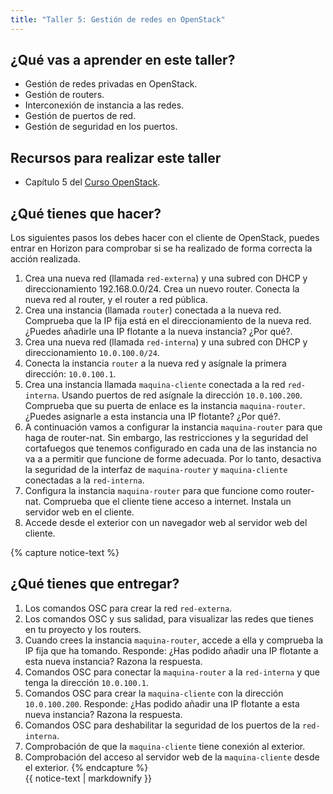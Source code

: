 ```yaml
---
title: "Taller 5: Gestión de redes en OpenStack"
---
```


## ¿Qué vas a aprender en este taller?

* Gestión de redes privadas en OpenStack.
* Gestión de routers.
* Interconexión de instancia a las redes.
* Gestión de puertos de red.
* Gestión de seguridad en los puertos.

## Recursos para realizar este taller

* Capítulo 5 del [Curso OpenStack](https://github.com/josedom24/curso_openstack_ies).

## ¿Qué tienes que hacer?

Los siguientes pasos los debes hacer con el cliente de OpenStack, puedes entrar en Horizon para comprobar si se ha realizado de forma correcta la acción realizada.

1. Crea una nueva red (llamada `red-externa`) y una subred con DHCP y direccionamiento 192.168.0.0/24. Crea un nuevo router. Conecta la nueva red al router, y el router a red pública.
2. Crea una instancia (llamada `router`) conectada a la nueva red. Comprueba que la IP fija está en el direccionamiento de la nueva red. ¿Puedes añadirle una IP flotante a la nueva instancia? ¿Por qué?.
3. Crea una nueva red (llamada `red-interna`) y una subred con DHCP y direccionamiento `10.0.100.0/24`. 
4. Conecta la instancia `router` a la nueva red y asígnale la primera dirección: `10.0.100.1`.
5. Crea una instancia llamada `maquina-cliente` conectada a la red `red-interna`. Usando puertos de red asígnale la dirección `10.0.100.200`. Comprueba que su puerta de enlace es la instancia `maquina-router`. ¿Puedes asignarle a esta instancia una IP flotante? ¿Por qué?.
6. A continuación vamos a configurar la instancia `maquina-router` para que haga de router-nat. Sin embargo, las restricciones y la seguridad del cortafuegos que tenemos configurado en cada una de las instancia no va a a permitir que funcione de forme adecuada. Por lo tanto, desactiva la seguridad de la interfaz de `maquina-router` y `maquina-cliente` conectadas a la `red-interna`.
7. Configura la instancia `maquina-router` para que funcione como router-nat. Comprueba que el cliente tiene acceso a internet. Instala un servidor web en el cliente.
8. Accede desde el exterior con un navegador web al servidor web del cliente.

{% capture notice-text %}
## ¿Qué tienes que entregar?

1. Los comandos OSC para crear la red `red-externa`.
2. Los comandos OSC y sus salidad, para visualizar las redes que tienes en tu proyecto y los routers.
3. Cuando crees la instancia `maquina-router`, accede a ella y comprueba la IP fija que ha tomando. Responde: ¿Has podido añadir una IP flotante a esta nueva instancia? Razona la respuesta.
4. Comandos OSC para conectar la `maquina-router` a la `red-interna` y que tenga la dirección `10.0.100.1`.
5. Comandos OSC para crear la `maquina-cliente` con la dirección `10.0.100.200`. Responde: ¿Has podido añadir una IP flotante a esta nueva instancia? Razona la respuesta.
6. Comandos OSC para deshabilitar la seguridad de los puertos de la `red-interna`.
7. Comprobación de que la `maquina-cliente` tiene conexión al exterior.
8. Comprobación del acceso al servidor web de la `maquina-cliente` desde el exterior.
{% endcapture %}<div class="notice--info">{{ notice-text | markdownify }}</div>
